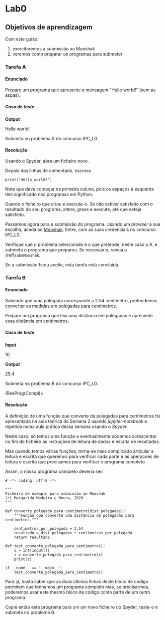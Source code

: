 # Lab0

## Objetivos de aprendizagem

Com este guião:

1. exercitaremos a submissão ao Mooshak
1. veremos como preparar os programas para submeter


### Tarefa A

#### Enunciado
Prepare um programa que apresente a mensagem "Hello world!" (sem as aspas).

##### Caso de teste


**Output**

Hello world!

Submeta no problema A do concurso IPC_L0.

#### Resolução

Usando o Spyder, abra um ficheiro novo.

Depois das linhas de comentário, escreva
    
```
print('Hello world!')
```

Note que deve começar na primeira coluna, pois os espaços à esquerda têm significado nos programas em Python.

Guarde o ficheiro que criou e execute-o. Se não estiver satisfeito com o resultado do seu programa, altere, grave e execute, até que esteja satisfeito.

Passamos agora para a submissão do programa. Usando um *browser* à sua escolha, aceda ao [Mooshak](http://deei-mooshak.ualg.pt/~mmadeira). Entre, com as suas credenciais no concurso IPC_L0.

Verifique que o problema selecionado é o que pretende, neste caso o A, e submeta o programa que preparou. Se necessário, reveja a {ref}`submMooshak`.

Se a submissão ficou aceite, esta tarefa está concluída.

### Tarefa B

#### Enunciado

Sabendo que uma polegada corresponde a 2.54 centímetro, pretendemos converter as medidas em polegadas para centímetros.

Prepare um programa que leia uma distância em polegadas e apresente essa distância em centímetros.

##### Caso de teste

**Input**

10

**Output**

25.4

Submeta no problema B do concurso IPC_L0.

(ResProgrCompl)=
#### Resolução

A definição de uma função que converte de polegadas para centímetros foi apresentada na aula teórica da Semana 2 usando *jupyter-notebook* e repetida numa aula prática dessa semana usando o *Spyder*.

Neste caso, só temos uma função e eventualmente podemos acrescentar no fim do ficheiro as instruções de leitura de dados e escrita de resultados.

Mas quando temos várias funções, torna-se mais complicado articular a leitura e escrita que queremos para verificar cada parte e as operaçoes de leitura e escrita que precisamos para verificar o programa completo.

Assim, o nosso programa completo deveria ser:

```
# -*- coding: utf-8 -*-

"""
Ficheiro de exemplo para submissão ao Mooshak
(c) Margarida Madeira e Moura, 2020
"""

def converte_polegada_para_centimetro(dist_polegadas):
    """Função que converte uma distância de polegadas para centímetros."""

    centimetros_por_polegada = 2.54
    resultado = dist_polegadas * centimetros_por_polegada
    return resultado 

def test_converte_polegada_para_centimetro():
    x = int(input())
    z = converte_polegada_para_centimetro(x)
    print(z)
    
if __name__ == '__main__':
    test_converte_polegada_para_centimetro()

```

Para já, basta saber que as duas últimas linhas deste bloco de código permitem que tenhamos um programa completo mas, se precisarmos, poderemos usar este mesmo bloco de código como parte de um outro programa.

Copie então este programa para um um novo ficheiro do Spyder, teste-o e submeta no problema B.